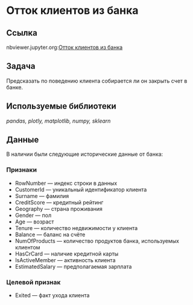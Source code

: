 # Отток клиентов из банка

## Ссылка
nbviewer.jupyter.org:[Отток клиентов из банка](https://nbviewer.jupyter.org/github/svvema/Yandex_praktikum-proj/blob/main/ML_projects/ML_classifier_ottok_klientov_banka/ML_classifier_ottok_klientov_banka.ipynb)

## Задача

Предсказать по поведению клиента собирается ли он закрыть счет в банке.

## Используемые библиотеки
*pandas, plotly, matplotlib, numpy, sklearn*


## Данные

В наличии были следующие исторические данные от банка:

### Признаки
- RowNumber — индекс строки в данных
- CustomerId — уникальный идентификатор клиента
- Surname — фамилия
- CreditScore — кредитный рейтинг
- Geography — страна проживания
- Gender — пол
- Age — возраст
- Tenure — количество недвижимости у клиента
- Balance — баланс на счёте
- NumOfProducts — количество продуктов банка, используемых клиентом
- HasCrCard — наличие кредитной карты
- IsActiveMember — активность клиента
- EstimatedSalary — предполагаемая зарплата

### Целевой признак
- Exited — факт ухода клиента    